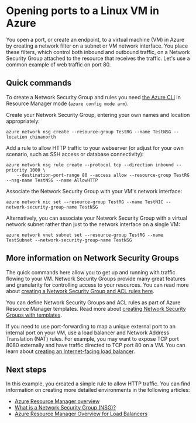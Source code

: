 <properties
   pageTitle="Open ports to a Linux VM | Azure"
   description="Learn how to open a port / create an endpoint to your Linux VM using the Azure resource manager deployment model and the Azure CLI"
   services="virtual-machines-linux"
   documentationCenter=""
   authors="iainfoulds"
   manager="timlt"
   editor=""/>

<tags
   ms.service="virtual-machines-linux"
   ms.devlang="na"
   ms.topic="article"
   ms.tgt_pltfrm="vm-linux"
   ms.workload="infrastructure-services"
   ms.date="08/08/2016"
   wacn.date=""
   ms.author="iainfou"/>

# Opening ports to a Linux VM in Azure
You open a port, or create an endpoint, to a virtual machine (VM) in Azure by creating a network filter on a subnet or VM network interface. You place these filters, which control both inbound and outbound traffic, on a Network Security Group attached to the resource that receives the traffic. Let's use a common example of web traffic on port 80.

## Quick commands
To create a Network Security Group and rules you need [the Azure CLI](/documentation/articles/xplat-cli-install/) in Resource Manager mode (`azure config mode arm`).

Create your Network Security Group, entering your own names and location appropriately:

	azure network nsg create --resource-group TestRG --name TestNSG --location chinanorth

Add a rule to allow HTTP traffic to your webserver (or adjust for your own scenario, such as SSH access or database connectivity):

	azure network nsg rule create --protocol tcp --direction inbound --priority 1000 \
	    --destination-port-range 80 --access allow --resource-group TestRG --nsg-name TestNSG --name AllowHTTP

Associate the Network Security Group with your VM's network interface:

	azure network nic set --resource-group TestRG --name TestNIC --network-security-group-name TestNSG

Alternatively, you can associate your Network Security Group with a virtual network subnet rather than just to the network interface on a single VM:

	azure network vnet subnet set --resource-group TestRG --name TestSubnet --network-security-group-name TestNSG

## <a name="more-information-on-network-security-groups"></a> More information on Network Security Groups
The quick commands here allow you to get up and running with traffic flowing to your VM. Network Security Groups provide many great features and granularity for controlling access to your resources. You can read more about [creating a Network Security Group and ACL rules here](/documentation/articles/virtual-networks-create-nsg-arm-cli/).

You can define Network Security Groups and ACL rules as part of Azure Resource Manager templates. Read more about [creating Network Security Groups with templates](/documentation/articles/virtual-networks-create-nsg-arm-template/).

If you need to use port-forwarding to map a unique external port to an internal port on your VM, use a load balancer and Network Address Translation (NAT) rules. For example, you may want to expose TCP port 8080 externally and have traffic directed to TCP port 80 on a VM. You can learn about [creating an Internet-facing load balancer](/documentation/articles/load-balancer-get-started-internet-arm-cli/).

## Next steps
In this example, you created a simple rule to allow HTTP traffic. You can find information on creating more detailed environments in the following articles:

- [Azure Resource Manager overview](../azure-resource-manager/documentation/articles/resource-group-overview)
- [What is a Network Security Group (NSG)?](/documentation/articles/virtual-networks-nsg/)
- [Azure Resource Manager Overview for Load Balancers](/documentation/articles/load-balancer-arm/)